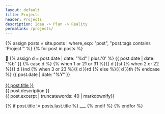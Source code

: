 ```yaml
---
layout: default
title: Projects
header: Projects
description: Idea -> Plan -> Reality
permalink: /projects/
---
```

{% assign posts = site.posts | where_exp: "post", "post.tags contains 'Project'" %}
{% for post in posts %}
  <p>
  📅 
  {% assign d = post.date | date: "%d" | plus:'0' %}
  {{ post.date | date: "%b" }} 
  {% case d %}
  {% when 1 or 21 or 31 %}{{ d }}st
  {% when 2 or 22 %}{{ d }}nd
  {% when 3 or 23 %}{{ d }}rd
  {% else %}{{ d }}th
  {% endcase %} 
  {{ post.date | date: "%Y" }}
  <br><br>
  <a href="{{ post.url }}">{{ post.title }}</a>
  <br>
  {{ post.description }}
  <br>
  {{ post.excerpt | truncatewords: 40 | markdownify}}
  </p>
  {% if post.title != posts.last.title %}
  ___
  {% endif %}
{% endfor %}
